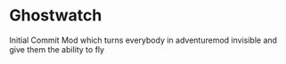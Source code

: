 # Ghostwatch
Initial Commit
Mod which turns everybody in adventuremod invisible and give them the ability to fly
